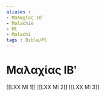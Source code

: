 ```yaml
---
aliases : 
- Μαλαχίας ΙΒʹ
- Malachie
- Ml
- Malachi
tags : Bible/Ml
---
```


# Μαλαχίας ΙΒʹ

[[LXX Ml 1]]
[[LXX Ml 2]]
[[LXX Ml 3]]
